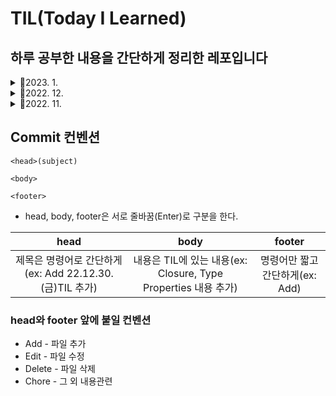 # TIL(Today I Learned)

## 하루 공부한 내용을 간단하게 정리한 레포입니다

<details>
<summary>📅2023. 1.</summary>
<div markdown="1">

- [TIL 2023.1.2.(월) - Initialization](https://github.com/fatherLeon/TIL/blob/main/2023.1/TIL%202023.1.2.(월).md)

- [TIL 2023.1.3.(화) - Initialization, MVC](https://github.com/fatherLeon/TIL/blob/main/2023.1/TIL%202023.1.3.(화).md)

- [TIL 2023.1.5.(목) - @IBAction이벤트, class와 구조체의 올바른 사용법](https://github.com/fatherLeon/TIL/blob/main/2023.1/TIL%202023.1.5.(수).md)

- [TIL 2023.1.6.(금) - UIAlertController, UIAlertAction](https://github.com/fatherLeon/TIL/blob/main/2023.1/TIL%202023.1.6.(금).md)

- [TIL 2023.1.7.(토)](https://github.com/fatherLeon/TIL/blob/main/2023.1/TIL%202023.1.7.(토).md)

- [TIL 2023.1.9.(월) - 싱글톤, 클래스와 구조체 차이와 메모리](https://github.com/fatherLeon/TIL/blob/main/2023.1/TIL%202023.1.9.(월).md)

- [TIL 2023.1.10.(화) - 네비게이션 화면전환](https://github.com/fatherLeon/TIL/blob/main/2023.1/TIL%202023.1.10.(화).md)

- [TIL 2023.1.12.(목) - Delegate를 이용한 데이터 전달](https://leonfather.tistory.com/5)

- [TIL 2023.1.16.(월) - 타입 캐스팅](https://github.com/fatherLeon/TIL/blob/main/2023.1/TIL%202023.1.16.(월).md)

- [TIL 2023.1.17.(화) - 접근제어(Access Control))](https://github.com/fatherLeon/TIL/blob/main/2023.1/TIL%202023.1.17.(화).md)

- [TIL 2023.1.19.(목) - 스위프트 코드 성능 올리기)](https://github.com/fatherLeon/TIL/blob/main/2023.1/TIL%202023.1.19.(목).md)

- [TIL 2023.1.21.(토) - 불투명 타입 간단하게 훑어보기)](https://github.com/fatherLeon/TIL/blob/main/2023.1/TIL%202023.1.21.(토).md)

</div>
</details>

<details>
<summary>📅2022. 12.</summary>
<div markdown="1">

- [TIL 2022.12.4.(일)-typealias](https://github.com/fatherLeon/TIL/blob/main/2022.12/TIL%202022.12.4.(일).md)

- [TIL 2022.12.5.(월)-String](https://github.com/fatherLeon/TIL/blob/main/2022.12/TIL%202022.12.5.(월).md)

- [TIL 2022.12.7.(수)-ARC(Unowned References))](https://github.com/fatherLeon/TIL/blob/main/2022.12/TIL%202022.12.7.(수).md)

- [TIL 2022.12.13.(화)-Reduce](https://github.com/fatherLeon/TIL/blob/main/2022.12/TIL%20%202022.12.13.(화).md)

- [TIL 2022.12.15.(금)-inout](https://github.com/fatherLeon/TIL/blob/main/2022.12/TIL%202022.12.15.(목).md)

- [TIL 2022.12.19.(월)- if문 , &&의 차이](https://github.com/fatherLeon/TIL/blob/main/2022.12/TIL%202022.12.19.(월).md)

- [TIL 2022.12.20.(화)-Git(Reset, Revert))](https://github.com/fatherLeon/TIL/blob/main/2022.12/TIL%202022.12.20.(화).md)

- [TIL 2022.12.21.(수)-Tuple과 왜 Foundation을 써야할까?)](https://github.com/fatherLeon/TIL/blob/main/2022.12/TIL%202022.12.21.(수).md)

- [TIL 2022.12.22.(목)-Optional과 Result타입](https://github.com/fatherLeon/TIL/blob/main/2022.12/TIL%202022.12.22.(목).md)

- [TIL 2022.12.23.(금)-간단한CS정리](https://github.com/fatherLeon/TIL/blob/main/2022.12/TIL%202022.12.23.(금).md)

- [TIL 2022.12.24.(금)-재귀함수](https://github.com/fatherLeon/TIL/blob/main/2022.12/TIL%202022.12.24.(토).md)

- [TIL 2022.12.26.(월)-repeat~while, switch(value bindings, where), 일반화, 추상화, 캡슐화, 은닉화](https://github.com/fatherLeon/TIL/blob/main/2022.12/TIL%202022.12.26.(월).md)

- [TIL 2022.12.27.(화)-Recursive Enumerations, namespace](https://github.com/fatherLeon/TIL/blob/main/2022.12/TIL%202022.12.27.(화).md)

- [TIL 2022.12.29.(목)-Stored Property of constant structure, Lazy Stored Property, Property Observers](https://github.com/fatherLeon/TIL/blob/main/2022.12/TIL%202022.12.29.(목).md)

- [TIL 2022.12.30.(금)-commit, Vi, Property Wrappers, Type Properties](https://github.com/fatherLeon/TIL/blob/main/2022.12/TIL%202022.12.29.(목).md)

</div>
</details>


<details>
<summary>📅2022. 11.</summary>
<div markdown="1">

- [TIL 2022.11.6.(일)](https://github.com/fatherLeon/TIL/blob/main/2022.11/TIL%202022.11.6.(일).md)
- [TIL 2022.11.7.(월)](https://github.com/fatherLeon/TIL/blob/main/2022.11/TIL%202022.11.7.(월).md)
- [TIL 2022.11.8.(화)](https://github.com/fatherLeon/TIL/blob/main/2022.11/TIL%202022.11.8.(화).md)
- [TIL 2022.11.9.(수)](https://github.com/fatherLeon/TIL/blob/main/2022.11/TIL%202022.11.9.(수).md)
- [TIL 2022.11.11.(금)](https://github.com/fatherLeon/TIL/blob/main/2022.11/TIL%202022.11.11.(금).md)
- [TIL 2022.11.13.(일)](https://github.com/fatherLeon/TIL/blob/main/2022.11/TIL%202022.11.13.(일).md)
- [TIL 2022.11.14.(월)](https://github.com/fatherLeon/TIL/blob/main/2022.11/TIL%202022.11.14.(월).md)
- [TIL 2022.11.16.(수)](https://github.com/fatherLeon/TIL/blob/main/2022.11/TIL%202022.11.16.(수).md)
- [TIL 2022.11.17.(목)](https://github.com/fatherLeon/TIL/blob/main/2022.11/TIL%202022.11.17.(목).md)

- [TIL 2022.11.18.(금)](https://github.com/fatherLeon/TIL/blob/main/2022.11/TIL%202022.11.18.(금).md)

- [TIL 2022.11.19.(토)](https://github.com/fatherLeon/TIL/blob/main/2022.11/TIL%202022.11.19.(토).md)

- [TIL 2022.11.20.(일)](https://github.com/fatherLeon/TIL/blob/main/2022.11/TIL%202022.11.20.(일).md)

- [TIL 2022.11.24.(목)](https://github.com/fatherLeon/TIL/blob/main/2022.11/TIL%202022.11.24.(목).md)

- [TIL 2022.11.25.(금)](https://github.com/fatherLeon/TIL/blob/main/2022.11/TIL%202022.11.25.(금).md)

- [TIL 2022.11.26.(토)](https://github.com/fatherLeon/TIL/blob/main/2022.11/TIL%202022.11.26.(토).md)

- [TIL 2022.11.28.(월)](https://github.com/fatherLeon/TIL/blob/main/2022.11/TIL%202022.11.28.(월).md)

- [TIL 2022.11.29.(화)](https://github.com/fatherLeon/TIL/blob/main/2022.11/TIL%202022.11.29.(화).md)
</div>
</details>


## Commit 컨벤션
```
<head>(subject)

<body>

<footer>
```
* head, body, footer은 서로 줄바꿈(Enter)로 구분을 한다.

|head|body|footer|
| :-----: | :-----: | :-----: |
| 제목은 명령어로 간단하게(ex: Add 22.12.30.(금)TIL 추가) | 내용은 TIL에 있는 내용(ex: Closure, Type Properties 내용 추가) | 명령어만 짧고 간단하게(ex: Add) |

### head와 footer 앞에 붙일 컨벤션
* Add - 파일 추가
* Edit - 파일 수정
* Delete - 파일 삭제
* Chore - 그 외 내용관련 
